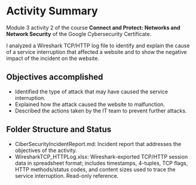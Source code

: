 # Activity Summary 

Module 3 activity 2 of the course **Connect and Protect: Networks and Network Security** of the Google Cybersecurity Certificate.

I analyzed a Wireshark TCP/HTTP log file to identify and explain the cause of a service interruption that affected a website and to show the negative impact of the incident on the website.

## Objectives accomplished

- Identified the type of attack that may have caused the service interruption.
- Explained how the attack caused the website to malfunction.
- Described the actions taken by the IT team to prevent further attacks.

## Folder Structure and Status

- CiberSecurityIncidentReport.md: Incident report that addresses the objectives of the activity.
- WiresharkTCP_HTTPLog.xlsx: Wireshark-exported TCP/HTTP session data in spreadsheet format; includes timestamps, 4-tuples, TCP flags, HTTP methods/status codes, and content sizes used to trace the service interruption. Read-only reference.
